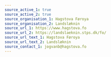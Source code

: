 ```yaml
---
source_active_1: true
source_active_2: true
source_organisation_1: Hagstova Føroya
source_organisation_2: Landslæknin
source_url_1: https://www.hagstova.fo
source_url_2: https://landslaeknin.stps.dk/fo/
source_url_text_1: Hagstova Føroya
source_url_text_2: Landslæknin
source_contact_1: jogvanb@hagstova.fo
---
```

